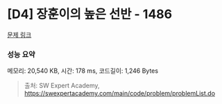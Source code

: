# [D4] 장훈이의 높은 선반 - 1486 

[문제 링크](https://swexpertacademy.com/main/code/problem/problemDetail.do?contestProbId=AV2b7Yf6ABcBBASw) 

### 성능 요약

메모리: 20,540 KB, 시간: 178 ms, 코드길이: 1,246 Bytes



> 출처: SW Expert Academy, https://swexpertacademy.com/main/code/problem/problemList.do